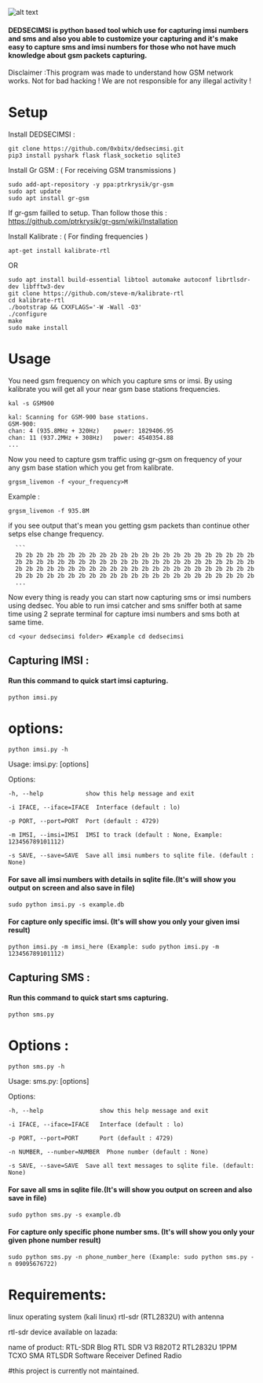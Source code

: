 
![alt text](https://github.com/0xbitx/dedsecimsi/blob/main/dedsecimsi.png "DEDSECIMSI")

#### DEDSECIMSI is python based tool which use for capturing imsi numbers and sms and also you able to customize your capturing and it's make easy to capture sms and imsi numbers for those who not have much knowledge about gsm packets capturing.

Disclaimer :This program was made to understand how GSM network works. Not for bad hacking ! We are not responsible for any illegal activity !

  # Setup
  
  Install DEDSECIMSI :
  ```
  git clone https://github.com/0xbitx/dedsecimsi.git
  pip3 install pyshark flask flask_socketio sqlite3
  ```
  
  Install Gr GSM :  ( For receiving GSM transmissions )
  ```
  sudo add-apt-repository -y ppa:ptrkrysik/gr-gsm
  sudo apt update
  sudo apt install gr-gsm
  ```
  
  If gr-gsm failled to setup. Than follow those this : https://github.com/ptrkrysik/gr-gsm/wiki/Installation  
  
  Install Kalibrate : ( For finding frequencies )
  ```
  apt-get install kalibrate-rtl
  ```
  OR
  ```
  sudo apt install build-essential libtool automake autoconf librtlsdr-dev libfftw3-dev
  git clone https://github.com/steve-m/kalibrate-rtl
  cd kalibrate-rtl
  ./bootstrap && CXXFLAGS='-W -Wall -O3'
  ./configure
  make
  sudo make install
  ```
  # Usage
  You need gsm frequency on which you capture sms or imsi. By using kalibrate you will get all your near gsm base stations  frequencies.
  ```
  kal -s GSM900
  ```
  ```
  kal: Scanning for GSM-900 base stations.
  GSM-900:
  chan: 4 (935.8MHz + 320Hz)	power: 1829406.95
  chan: 11 (937.2MHz + 308Hz)	power: 4540354.88
  ...
  ```
  Now you need to capture gsm traffic using gr-gsm on frequency of your any gsm base station which you get from kalibrate.
  ```
  grgsm_livemon -f <your_frequency>M
  ```
  Example :
  ```
  grgsm_livemon -f 935.8M
  ```
  if you see output that's mean you getting gsm packets than continue other setps else change frequency.
	  
	  ```
	  2b 2b 2b 2b 2b 2b 2b 2b 2b 2b 2b 2b 2b 2b 2b 2b 2b 2b 2b 2b 2b 2b 2b
	  2b 2b 2b 2b 2b 2b 2b 2b 2b 2b 2b 2b 2b 2b 2b 2b 2b 2b 2b 2b 2b 2b 2b
	  2b 2b 2b 2b 2b 2b 2b 2b 2b 2b 2b 2b 2b 2b 2b 2b 2b 2b 2b 2b 2b 2b 2b
	  2b 2b 2b 2b 2b 2b 2b 2b 2b 2b 2b 2b 2b 2b 2b 2b 2b 2b 2b 2b 2b 2b 2b
	  ...
	  
 Now every thing is ready you can start now capturing sms or imsi numbers using dedsec.
 You able to run imsi catcher and sms sniffer both at same time using 2 seprate terminal for capture imsi numbers and sms both at same time.
	  
```	  
cd <your dedsecimsi folder> #Example cd dedsecimsi
```

## Capturing IMSI :
  
#### Run this command to quick start imsi capturing.
```
python imsi.py
```

# options:
```
python imsi.py -h                                                                                           
```

Usage: imsi.py: [options]

Options:
```
-h, --help            show this help message and exit

-i IFACE, --iface=IFACE  Interface (default : lo)

-p PORT, --port=PORT  Port (default : 4729)

-m IMSI, --imsi=IMSI  IMSI to track (default : None, Example: 123456789101112)

-s SAVE, --save=SAVE  Save all imsi numbers to sqlite file. (default : None)
```

#### For save all imsi numbers with details in sqlite file.(It's will show you output on screen and also save in file)
```
sudo python imsi.py -s example.db
```

#### For capture only specific imsi. (It's will show you only your given imsi result)
```
python imsi.py -m imsi_here (Example: sudo python imsi.py -m 123456789101112)
```

 ## Capturing SMS :
#### Run this command to quick start sms capturing.
```
python sms.py
```

# Options :
```
python sms.py -h                                                                                           
```

Usage: sms.py: [options]

Options:
```
-h, --help                show this help message and exit

-i IFACE, --iface=IFACE   Interface (default : lo)

-p PORT, --port=PORT      Port (default : 4729)

-n NUMBER, --number=NUMBER  Phone number (default : None)

-s SAVE, --save=SAVE  Save all text messages to sqlite file. (default: None)
```

#### For save all sms in sqlite file.(It's will show you output on screen and also save in file)
```
sudo python sms.py -s example.db
```

#### For capture only specific phone number sms. (It's will show you only your given phone number result)
```
sudo python sms.py -n phone_number_here (Example: sudo python sms.py -n 09095676722)
```

# Requirements:

linux operating system (kali linux) rtl-sdr (RTL2832U) with antenna

rtl-sdr device available on lazada:

name of product: RTL-SDR Blog RTL SDR V3 R820T2 RTL2832U 1PPM TCXO SMA RTLSDR Software Receiver Defined Radio

#this project is currently not maintained. 


